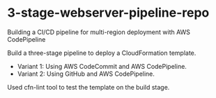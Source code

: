 # 3-stage-webserver-pipeline-repo

Building a CI/CD pipeline for multi-region deployment with AWS CodePipeline

Build a three-stage pipeline to deploy a CloudFormation template.
- Variant 1: Using AWS CodeCommit and AWS CodePipeline.
- Variant 2: Using GitHub and AWS CodePipeline.

Used cfn-lint tool to test the template on the build stage.

